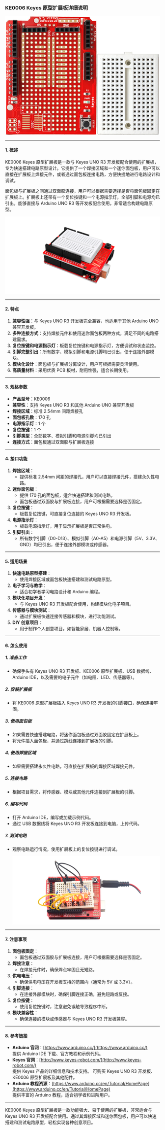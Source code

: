 ### KE0006 Keyes 原型扩展板详细说明

![](media/image-20250312152628646.png)

---

#### **1. 概述**
KE0006 Keyes 原型扩展板是一款与 Keyes UNO R3 开发板配合使用的扩展板，专为快速搭建电路原型设计。它提供了一个焊接区域和一个迷你面包板，用户可以直接在扩展板上焊接元件，或者通过面包板连接电路，方便快捷地进行电路设计和调试。

面包板与扩展板之间通过双面胶连接，用户可以根据需要选择是否将面包板固定在扩展板上。扩展板上还带有一个复位按键和一个电源指示灯，全部引脚和电源均已引出，能够直接与 Arduino UNO R3 等开发板配合使用，非常适合构建电路原型。

![img-20250318151539](media/img-20250318151539.png)

---

#### **2. 特点**
1. **兼容性强**：与 Keyes UNO R3 开发板完全兼容，也适用于其他 Arduino UNO 兼容开发板。
2. **多种连接方式**：支持焊接元件和使用迷你面包板两种方式，满足不同的电路搭建需求。
3. **复位按键和电源指示灯**：板载复位按键和电源指示灯，方便调试和状态监控。
4. **引脚完整引出**：所有数字、模拟引脚和电源引脚均已引出，便于连接外部模块。
5. **模块化设计**：面包板与扩展板分离设计，用户可根据需要灵活使用。
6. **高质量材料**：采用优质 PCB 板材，耐用性强，适合长期使用。

---

#### **3. 规格参数**
- **产品型号**：KE0006  
- **兼容性**：支持 Keyes UNO R3 和其他 Arduino UNO 兼容开发板  
- **焊接区域**：标准 2.54mm 间距焊接孔  
- **面包板孔数**：170 孔  
- **电源指示灯**：1 个  
- **复位按键**：1 个  
- **引脚类型**：全部数字、模拟引脚和电源引脚均已引出  
- **连接方式**：面包板通过双面胶与扩展板连接  

---

#### **4. 接口功能**
1. **焊接区域**：
   - 提供标准 2.54mm 间距的焊接孔，用户可以直接焊接元件，搭建永久性电路。
2. **迷你面包板**：
   - 提供 170 孔的面包板，适合快速搭建和测试电路。
   - 面包板通过双面胶与扩展板连接，用户可根据需要选择是否固定。
3. **复位按键**：
   - 板载复位按键，可直接复位连接的 Keyes UNO R3 开发板。
4. **电源指示灯**：
   - 板载电源指示灯，用于显示扩展板是否正常供电。
5. **引脚引出**：
   - 所有数字引脚（D0-D13）、模拟引脚（A0-A5）和电源引脚（5V、3.3V、GND）均已引出，便于连接外部模块或传感器。

---

#### **5. 适用场景**
1. **快速电路原型搭建**：
   - 使用焊接区域或面包板快速搭建和测试电路原型。
2. **电子学习与教学**：
   - 适合初学者学习电路设计和 Arduino 编程。
3. **模块化项目开发**：
   - 与 Keyes UNO R3 开发板配合使用，构建模块化电子项目。
4. **传感器与模块测试**：
   - 通过扩展板快速连接传感器和模块，进行功能测试。
5. **DIY 创意项目**：
   - 用于制作个人创意项目，如智能家居、机器人控制等。

---

#### **6. 怎么使用**
##### **1. 准备工作**
- 确保手头有 Keyes UNO R3 开发板、KE0006 原型扩展板、USB 数据线、Arduino IDE，以及需要的电子元件（如电阻、LED、传感器等）。

##### **2. 安装扩展板**
- 将 KE0006 原型扩展板插入 Keyes UNO R3 开发板的引脚接口，确保连接牢固。

##### **3. 使用面包板**
- 如果需要快速搭建电路，将迷你面包板通过双面胶固定在扩展板上。
- 将元件插入面包板，并通过跳线连接到扩展板的引脚。

##### **4. 使用焊接区域**
- 如果需要搭建永久性电路，可直接在扩展板的焊接区域焊接元件。

##### **5. 连接电路**
- 根据项目需求，将传感器、模块或其他元件连接到扩展板的引脚。

##### **6. 编写代码**
- 打开 Arduino IDE，编写或加载示例代码。
- 通过 USB 数据线将 Keyes UNO R3 开发板连接到电脑，上传代码。

##### **7. 测试电路**
- 观察电路运行情况，使用扩展板上的复位按键进行调试。

	![img-20250318151626](media/img-20250318151626.png)

---

#### **7. 注意事项**
1. **面包板固定**：
   - 面包板通过双面胶与扩展板连接，用户可根据需要选择是否固定。
2. **焊接注意**：
   - 在焊接元件时，确保焊点牢固且无短路。
3. **供电电压**：
   - 确保供电电压在开发板支持的范围内（通常为 5V 或 3.3V）。
4. **引脚连接**：
   - 在连接外部模块时，确保引脚连接正确，避免短路或反接。
5. **复位按键**：
   - 使用复位按键时，注意避免误触导致程序中断。
6. **模块兼容性**：
   - 确保连接的模块或传感器与 Keyes UNO R3 开发板兼容。

---

#### **8. 参考链接**
- **Arduino 官网**：[https://www.arduino.cc/](https://www.arduino.cc/)  
  提供 Arduino IDE 下载、官方教程和示例代码。
- **Keyes 官网**：[http://www.keyes-robot.com/](http://www.keyes-robot.com/)  
  提供 Keyes 产品的详细信息和技术支持。
  可购买 Keyes UNO R3 开发板、KE0006 原型扩展板及其他配件。
- **Arduino 教程资源**：[https://www.arduino.cc/en/Tutorial/HomePage](https://www.arduino.cc/en/Tutorial/HomePage)  
  提供丰富的 Arduino 教程，适合初学者和进阶用户。

---

KE0006 Keyes 原型扩展板是一款功能强大、易于使用的扩展板，非常适合与 Keyes UNO R3 开发板配合使用。通过其焊接区域和迷你面包板，用户可以快速搭建和测试电路原型，轻松实现各种创意项目。

